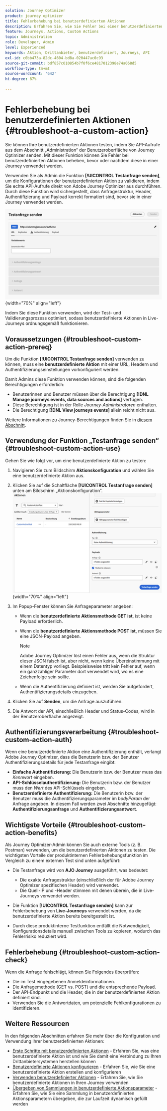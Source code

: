 ```yaml
---
solution: Journey Optimizer
product: journey optimizer
title: Fehlerbehebung bei benutzerdefinierten Aktionen
description: Erfahren Sie, wie Sie Fehler bei einer benutzerdefinierten Aktion beheben
feature: Journeys, Actions, Custom Actions
topic: Administration
role: Developer, Admin
level: Experienced
keywords: Aktion, Drittanbieter, benutzerdefiniert, Journeys, API
exl-id: c0bb473a-82dc-4604-bd8a-020447ac0c93
source-git-commit: bdf857c010854b7f0f6ce4817012398e74a068d5
workflow-type: tm+mt
source-wordcount: '642'
ht-degree: 87%

---
```


# Fehlerbehebung bei benutzerdefinierten Aktionen {#troubleshoot-a-custom-action}

Sie können Ihre benutzerdefinierten Aktionen testen, indem Sie API-Aufrufe aus dem Abschnitt „Administration“ der Benutzeroberfläche von Journey Optimizer senden. Mit dieser Funktion können Sie Fehler bei benutzerdefinierten Aktionen beheben, bevor oder nachdem diese in einer Journey verwendet werden.

Verwenden Sie als Admin die Funktion **[!UICONTROL Testanfrage senden]**, um die Konfigurationen der benutzerdefinierten Aktion zu validieren, indem Sie echte API-Aufrufe direkt von Adobe Journey Optimizer aus durchführen. Durch diese Funktion wird sichergestellt, dass Anfragestruktur, Header, Authentifizierung und Payload korrekt formatiert sind, bevor sie in einer Journey verwendet werden.

![](assets/send-test-request.png){width="70%" align="left"}

Indem Sie diese Funktion verwenden, wird der Test- und Validierungsprozess optimiert, sodass benutzerdefinierte Aktionen in Live-Journeys ordnungsgemäß funktionieren.

## Voraussetzungen {#troubleshoot-custom-action-prereq}

Um die Funktion **[!UICONTROL Testanfrage senden]** verwenden zu können, muss eine **benutzerdefinierte Aktion** mit einer URL, Headern und Authentifizierungseinstellungen vorkonfiguriert werden.

Damit Admins diese Funktion verwenden können, sind die folgenden Berechtigungen erforderlich:

* Benutzerinnen und Benutzer müssen über die Berechtigung **[!DNL Manage journeys events, data sources and actions]** verfügen.
* Diese Berechtigung ist in der Rolle *Journey-Administratoren* enthalten.
* Die Berechtigung **[!DNL View journeys events]** allein reicht nicht aus.

Weitere Informationen zu Journey-Berechtigungen finden Sie in [diesem Abschnitt](../administration/high-low-permissions.md#journey-capability).

## Verwendung der Funktion „Testanfrage senden“ {#troubleshoot-custom-action-use}

Gehen Sie wie folgt vor, um eine benutzerdefinierte Aktion zu testen:

1. Navigieren Sie zum Bildschirm **Aktionskonfiguration** und wählen Sie eine benutzerdefinierte Aktion aus.
1. Klicken Sie auf die Schaltfläche **[!UICONTROL Testanfrage senden]** unten am Bildschirm „Aktionskonfiguration“.
   ![Schaltfläche „Testanfrage senden“ im Panel „Aktionskonfiguration“](assets/test-request.png){width="70%" align="left"}
1. Im Popup-Fenster können Sie Anfrageparameter angeben:

   * Wenn die **benutzerdefinierte Aktionsmethode GET ist**, ist keine Payload erforderlich.
   * Wenn die **benutzerdefinierte Aktionsmethode POST ist**, müssen Sie eine JSON-Payload angeben.

     >[!NOTE]
     >
     >Adobe Journey Optimizer löst einen Fehler aus, wenn die Struktur dieser JSON falsch ist, aber nicht, wenn keine Übereinstimmung mit einem Datentyp vorliegt. Beispielsweise tritt kein Fehler auf, wenn ein ganzzahliger Parameter dort verwendet wird, wo es eine Zeichenfolge sein sollte.

   * Wenn die Authentifizierung definiert ist, werden Sie aufgefordert, Authentifizierungsdetails einzugeben.

1. Klicken Sie auf **Senden**, um die Anfrage auszuführen.
1. Die Antwort der API, einschließlich Header und Status-Codes, wird in der Benutzeroberfläche angezeigt.

## Authentifizierungsverarbeitung {#troubleshoot-custom-action-auth}

Wenn eine benutzerdefinierte Aktion eine Authentifizierung enthält, verlangt Adobe Journey Optimizer, dass die Benutzerin bzw. der Benutzer Authentifizierungsdetails für jede Testanfrage eingibt:

* **Einfache Authentifizierung:** Die Benutzerin bzw. der Benutzer muss das *Kennwort* eingeben.
* **API-Schlüsselauthentifizierung:** Die Benutzerin bzw. der Benutzer muss den *Wert* des API-Schlüssels eingeben.
* **Benutzerdefinierte Authentifizierung:** Die Benutzerin bzw. der Benutzer muss die Authentifizierungsparameter im *bodyParam* der Anfrage angeben. In diesem Fall werden zwei Abschnitte hinzugefügt: **Authentifizierungsanfrage** und **Authentifizierungsantwort**.

## Wichtigste Vorteile {#troubleshoot-custom-action-benefits}

Als Journey Optimizer-Admin können Sie auch externe Tools (z. B. Postman) verwenden, um die benutzerdefinierten Aktionen zu testen. Die wichtigsten Vorteile der produktinternen Fehlerbehebungsfunktion im Vergleich zu einem externen Test sind unten aufgeführt:

* Die Testanfrage wird von **AJO Journey** ausgeführt, was bedeutet:

   * Die exakte Anfragestruktur (einschließlich der für Adobe Journey Optimizer spezifischen Header) wird verwendet.
   * Die Quell-IP und -Header stimmen mit denen überein, die in Live-Journeys verwendet werden.

* Die Funktion **[!UICONTROL Testanfrage senden]** kann zur Fehlerbehebung von **Live-Journeys** verwendet werden, da die benutzerdefinierte Aktion bereits bereitgestellt ist.

* Durch diese produktinterne Testfunktion entfällt die Notwendigkeit, Konfigurationsdetails manuell zwischen Tools zu kopieren, wodurch das Fehlerrisiko reduziert wird.

## Fehlerbehebung {#troubleshoot-custom-action-check}

Wenn die Anfrage fehlschlägt, können Sie Folgendes überprüfen:

* Die im Test eingegebenen Anmeldeinformationen.
* Die Anfragemethode (GET vs. POST) und die entsprechende Payload.
* Der API-Endpunkt und die Header, die in der benutzerdefinierten Aktion definiert sind.
* Verwenden Sie die Antwortdaten, um potenzielle Fehlkonfigurationen zu identifizieren.

## Weitere Ressourcen

In den folgenden Abschnitten erfahren Sie mehr über die Konfiguration und Verwendung Ihrer benutzerdefinierten Aktionen:

* [Erste Schritte mit benutzerdefinierten Aktionen](../action/action.md) - Erfahren Sie, was eine benutzerdefinierte Aktion ist und wie Sie damit eine Verbindung zu Ihren Drittanbietersystemen herstellen können
* [Benutzerdefinierte Aktionen konfigurieren](../action/about-custom-action-configuration.md) - Erfahren Sie, wie Sie eine benutzerdefinierte Aktion erstellen und konfigurieren
* [Verwenden benutzerdefinierter Aktionen](../building-journeys/using-custom-actions.md) - Erfahren Sie, wie Sie benutzerdefinierte Aktionen in Ihren Journey verwenden
* [Übergeben von Sammlungen in benutzerdefinierte Aktionsparameter](../building-journeys/collections.md) - Erfahren Sie, wie Sie eine Sammlung in benutzerdefinierten Aktionsparametern übergeben, die zur Laufzeit dynamisch gefüllt werden

